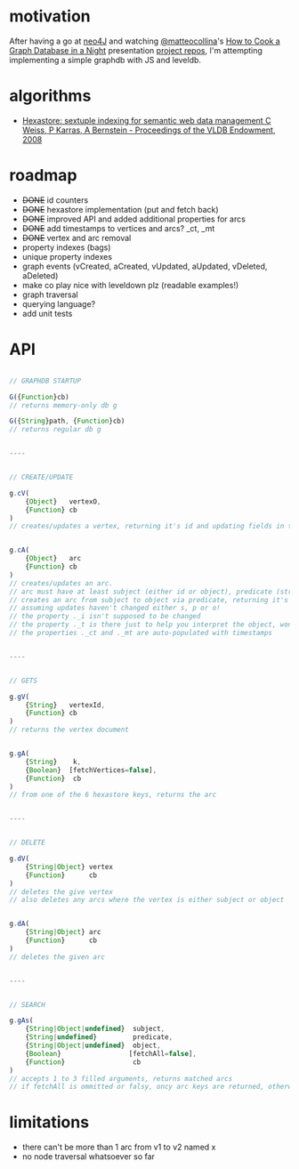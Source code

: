 # motivation

After having a go at [neo4J](http://www.neo4j.org/) and watching
[@matteocollina](https://twitter.com/@matteocollina)'s
[How to Cook a Graph Database in a Night](http://nodejsconfit.levelgraph.io/) presentation
[project repos](https://github.com/mcollina/levelgraph),
I'm attempting implementing a simple graphdb with JS and leveldb.


# algorithms

* [Hexastore: sextuple indexing for semantic web data management C Weiss, P Karras, A Bernstein - Proceedings of the VLDB Endowment, 2008](http://www.vldb.org/pvldb/1/1453965.pdf)


# roadmap

* ~~DONE~~ id counters 
* ~~DONE~~ hexastore implementation (put and fetch back)
* ~~DONE~~ improved API and added additional properties for arcs
* ~~DONE~~ add timestamps to vertices and arcs? _ct, _mt
* ~~DONE~~ vertex and arc removal
* property indexes (bags)
* unique property indexes
* graph events (vCreated, aCreated, vUpdated, aUpdated, vDeleted, aDeleted)
* make co play nice with leveldown plz (readable examples!)
* graph traversal
* querying language?
* add unit tests


# API

```javascript

// GRAPHDB STARTUP

G({Function}cb)
// returns memory-only db g

G({String}path, {Function}cb)
// returns regular db g


----


// CREATE/UPDATE

g.cV(
    {Object}   vertexO,
    {Function} cb
)
// creates/updates a vertex, returning it's id and updating fields in the given object


g.cA(
    {Object}   arc
    {Function} cb
)
// creates/updates an arc.
// arc must have at least subject (either id or object), predicate (string) and object (either id or object)
// creates an arc from subject to object via predicate, returning it's id and updating fields in the give object
// assuming updates haven't changed either s, p or o!
// the property ._i isn't supposed to be changed
// the property ._t is there just to help you interpret the object, won't be persisted
// the properties ._ct and ._mt are auto-populated with timestamps


----


// GETS

g.gV(
    {String}   vertexId,
    {Function} cb
)
// returns the vertex document


g.gA(
    {String}    k,
    {Boolean}  [fetchVertices=false],
    {Function}  cb
)
// from one of the 6 hexastore keys, returns the arc


----


// DELETE

g.dV(
    {String|Object} vertex
    {Function}      cb
)
// deletes the give vertex
// also deletes any arcs where the vertex is either subject or object


g.dA(
    {String|Object} arc
    {Function}      cb
)
// deletes the given arc


----


// SEARCH

g.gAs(
    {String|Object|undefined}  subject,
    {String|undefined}         predicate,
    {String|Object|undefined}  object,
    {Boolean}                 [fetchAll=false],
    {Function}                 cb
)
// accepts 1 to 3 filled arguments, returns matched arcs
// if fetchAll is ommitted or falsy, oncy arc keys are returned, otherwise their objects and vertices are filled
```


# limitations

* there can't be more than 1 arc from v1 to v2 named x
* no node traversal whatsoever so far
